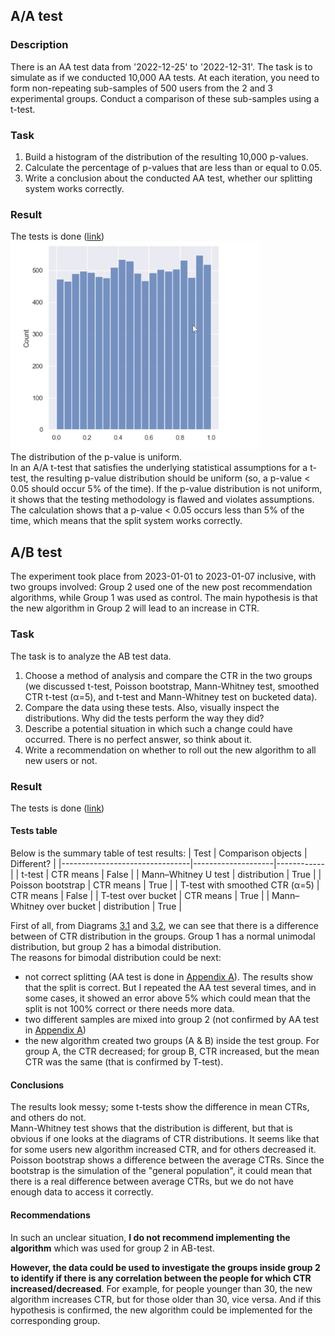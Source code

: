 ## A/A test
### Description
There is an AA test data from '2022-12-25' to '2022-12-31'. The task is to simulate as if we conducted 10,000 AA tests. At each iteration, you need to form non-repeating sub-samples of 500 users from the 2 and 3 experimental groups. Conduct a comparison of these sub-samples using a t-test.
### Task
1. Build a histogram of the distribution of the resulting 10,000 p-values.
2. Calculate the percentage of p-values that are less than or equal to 0.05.
3. Write a conclusion about the conducted AA test, whether our splitting system works correctly.
### Result
The tests is done ([link](https://github.com/YasnoSolnishko/Data-Analyst-Simulator/blob/main/3_A_B_test/AA_test.ipynb))  
<img src="https://github.com/YasnoSolnishko/Data-Analyst-Simulator/blob/main/3_A_B_test/AA_test_diagram.png" width="400"/>   
The distribution of the p-value is uniform.  
In an A/A t-test that satisfies the underlying statistical assumptions for a t-test, the resulting p-value distribution should be uniform (so, a p-value < 0.05 should occur 5% of the time). If the p-value distribution is not uniform, it shows that the testing methodology is flawed and violates assumptions.
The calculation shows that a p-value < 0.05 occurs less than 5% of the time, which means that the split system works correctly.

## A/B test
The experiment took place from 2023-01-01 to 2023-01-07 inclusive, with two groups involved: Group 2 used one of the new post recommendation algorithms, while Group 1 was used as control.
The main hypothesis is that the new algorithm in Group 2 will lead to an increase in CTR.
### Task
The task is to analyze the AB test data.

1. Choose a method of analysis and compare the CTR in the two groups (we discussed t-test, Poisson bootstrap, Mann-Whitney test, smoothed CTR t-test (α=5), and t-test and Mann-Whitney test on bucketed data).
2. Compare the data using these tests. Also, visually inspect the distributions. Why did the tests perform the way they did?
3. Describe a potential situation in which such a change could have occurred. There is no perfect answer, so think about it.
4. Write a recommendation on whether to roll out the new algorithm to all new users or not.
### Result
The tests is done ([link](https://github.com/YasnoSolnishko/Data-Analyst-Simulator/blob/main/3_A_B_test/AB_test.ipynb))
#### Tests table
Below is the summary table of test results:
| Test                           | Comparison objects | Different? |
|--------------------------------|--------------------|------------|
| t-test                         | CTR means          | False      |
| Mann–Whitney U test            | distribution       | True       |
| Poisson bootstrap              | CTR means          | True       |
| T-test with smoothed CTR (α=5) | CTR means          | False      |
| T-test over bucket             | CTR means          | True       |
| Mann–Whitney over bucket       | distribution       | True       |

First of all, from Diagrams [3.1](#diagram_3_1) and [3.2](#diagram_3_2), we can see that there is a difference between of CTR distribution in the groups. Group 1 has a normal unimodal distribution, but group 2 has a bimodal distribution.  
The reasons for bimodal distribution could be next:
* not correct splitting (AA test is done in [Appendix A](appendix_a)). The results show that the split is correct. But I repeated the AA test several times, and in some cases, it showed an error above 5% which could mean that the split is not 100% correct or there needs more data.
* two different samples are mixed into group 2 (not confirmed by AA test in [Appendix A](appendix_a))
* the new algorithm created two groups (A & B) inside the test group. For group A, the CTR decreased; for group B, CTR increased, but the mean CTR was the same (that is confirmed by T-test).
#### Conclusions
The results look messy; some t-tests show the difference in mean CTRs, and others do not.  
Mann-Whitney test shows that the distribution is different, but that is obvious if one looks at the diagrams of CTR distributions. It seems like that for some users new algorithm increased CTR, and for others decreased it. 
Poisson bootstrap shows a difference between the average CTRs. Since the bootstrap is the simulation of the "general population", it could mean that there is a real difference between average CTRs, but we do not have enough data to access it correctly.
#### Recommendations
In such an unclear situation, **I do not recommend implementing the algorithm** which was used for group 2 in AB-test. 

**However, the data could be used to investigate the groups inside group 2 to identify if there is any correlation between the people for which CTR increased/decreased**. For example, for people younger than 30, the new algorithm increases CTR, but for those older than 30, vice versa.
And if this hypothesis is confirmed, the new algorithm could be implemented for the corresponding group.
